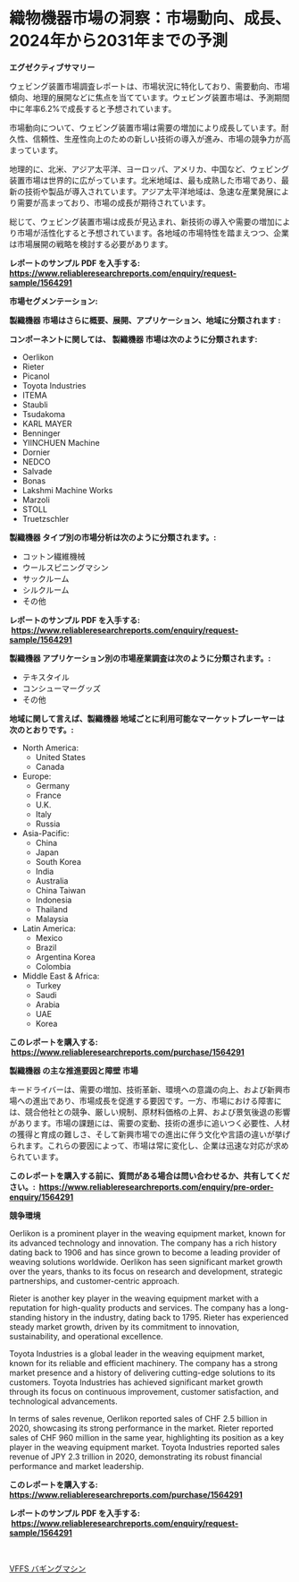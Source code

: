 <p><h1>織物機器市場の洞察：市場動向、成長、2024年から2031年までの予測</h1></p><p><strong>エグゼクティブサマリー</strong></p>
<p><p>ウェビング装置市場調査レポートは、市場状況に特化しており、需要動向、市場傾向、地理的展開などに焦点を当てています。ウェビング装置市場は、予測期間中に年率6.2%で成長すると予想されています。</p><p>市場動向について、ウェビング装置市場は需要の増加により成長しています。耐久性、信頼性、生産性向上のための新しい技術の導入が進み、市場の競争力が高まっています。</p><p>地理的に、北米、アジア太平洋、ヨーロッパ、アメリカ、中国など、ウェビング装置市場は世界的に広がっています。北米地域は、最も成熟した市場であり、最新の技術や製品が導入されています。アジア太平洋地域は、急速な産業発展により需要が高まっており、市場の成長が期待されています。</p><p>総じて、ウェビング装置市場は成長が見込まれ、新技術の導入や需要の増加により市場が活性化すると予想されています。各地域の市場特性を踏まえつつ、企業は市場展開の戦略を検討する必要があります。</p></p>
<p><strong>レポートのサンプル PDF を入手する: <a href="https://www.reliableresearchreports.com/enquiry/request-sample/1564291">https://www.reliableresearchreports.com/enquiry/request-sample/1564291</a></strong></p>
<p><strong>市場セグメンテーション:</strong></p>
<p><strong> 製織機器 市場はさらに概要、展開、アプリケーション、地域に分類されます :</strong></p>
<p><strong>コンポーネントに関しては、 製織機器 市場は次のように分類されます: &nbsp;</strong></p>
<p><ul><li>Oerlikon</li><li>Rieter</li><li>Picanol</li><li>Toyota Industries</li><li>ITEMA</li><li>Staubli</li><li>Tsudakoma</li><li>KARL MAYER</li><li>Benninger</li><li>YIINCHUEN Machine</li><li>Dornier</li><li>NEDCO</li><li>Salvade</li><li>Bonas</li><li>Lakshmi Machine Works</li><li>Marzoli</li><li>STOLL</li><li>Truetzschler</li></ul></p>
<p><strong> 製織機器 タイプ別の市場分析は次のように分類されます。:</strong></p>
<p><ul><li>コットン繊維機械</li><li>ウールスピニングマシン</li><li>サックルーム</li><li>シルクルーム</li><li>その他</li></ul></p>
<p><strong>レポートのサンプル PDF を入手する: &nbsp;<a href="https://www.reliableresearchreports.com/enquiry/request-sample/1564291">https://www.reliableresearchreports.com/enquiry/request-sample/1564291</a></strong></p>
<p><strong> 製織機器 アプリケーション別の市場産業調査は次のように分類されます。:</strong></p>
<p><ul><li>テキスタイル</li><li>コンシューマーグッズ</li><li>その他</li></ul></p>
<p><strong>地域に関して言えば、製織機器 地域ごとに利用可能なマーケットプレーヤーは次のとおりです。:</strong></p>
<p><ul>
    <li>
        North America:
        <ul>
            <li>United States</li>
            <li>Canada</li>
        </ul>
    </li>
    <li>
        Europe:
        <ul>
            <li>Germany</li>
            <li>France</li>
            <li>U.K.</li>
            <li>Italy</li>
            <li>Russia</li>
        </ul>
    </li>
    <li>
        Asia-Pacific:
        <ul>
            <li>China</li>
            <li>Japan</li>
            <li>South Korea</li>
            <li>India</li>
            <li>Australia</li>
            <li>China Taiwan</li>
            <li>Indonesia</li>
            <li>Thailand</li>
            <li>Malaysia</li>
        </ul>
    </li>
    <li>
        Latin America:
        <ul>
            <li>Mexico</li>
            <li>Brazil</li>
            <li>Argentina Korea</li>
            <li>Colombia</li>
        </ul>
    </li>
    <li>
        Middle East & Africa:
        <ul>
            <li>Turkey</li>
            <li>Saudi</li>
            <li>Arabia</li>
            <li>UAE</li>
            <li>Korea</li>
        </ul>
    </li>
    </ul></p>
<p><strong>このレポートを購入する: &nbsp;<a href="https://www.reliableresearchreports.com/purchase/1564291">https://www.reliableresearchreports.com/purchase/1564291</a></strong></p>
<p><strong>製織機器 の主な推進要因と障壁 市場</strong></p>
<p><p>キードライバーは、需要の増加、技術革新、環境への意識の向上、および新興市場への進出であり、市場成長を促進する要因です。一方、市場における障害には、競合他社との競争、厳しい規制、原材料価格の上昇、および景気後退の影響があります。市場の課題には、需要の変動、技術の進歩に追いつく必要性、人材の獲得と育成の難しさ、そして新興市場での進出に伴う文化や言語の違いが挙げられます。これらの要因によって、市場は常に変化し、企業は迅速な対応が求められています。</p></p>
<p><strong>このレポートを購入する前に、質問がある場合は問い合わせるか、共有してください。:&nbsp; <a href="https://www.reliableresearchreports.com/enquiry/pre-order-enquiry/1564291">https://www.reliableresearchreports.com/enquiry/pre-order-enquiry/1564291</a></strong></p>
<p><strong>競争環境</strong></p>
<p><p>Oerlikon is a prominent player in the weaving equipment market, known for its advanced technology and innovation. The company has a rich history dating back to 1906 and has since grown to become a leading provider of weaving solutions worldwide. Oerlikon has seen significant market growth over the years, thanks to its focus on research and development, strategic partnerships, and customer-centric approach.</p><p>Rieter is another key player in the weaving equipment market with a reputation for high-quality products and services. The company has a long-standing history in the industry, dating back to 1795. Rieter has experienced steady market growth, driven by its commitment to innovation, sustainability, and operational excellence.</p><p>Toyota Industries is a global leader in the weaving equipment market, known for its reliable and efficient machinery. The company has a strong market presence and a history of delivering cutting-edge solutions to its customers. Toyota Industries has achieved significant market growth through its focus on continuous improvement, customer satisfaction, and technological advancements.</p><p>In terms of sales revenue, Oerlikon reported sales of CHF 2.5 billion in 2020, showcasing its strong performance in the market. Rieter reported sales of CHF 960 million in the same year, highlighting its position as a key player in the weaving equipment market. Toyota Industries reported sales revenue of JPY 2.3 trillion in 2020, demonstrating its robust financial performance and market leadership.</p></p>
<p><strong>このレポートを購入する: &nbsp; <a href="https://www.reliableresearchreports.com/purchase/1564291">https://www.reliableresearchreports.com/purchase/1564291</a></strong></p>
<p><strong>レポートのサンプル PDF を入手する: &nbsp;<a href="https://www.reliableresearchreports.com/enquiry/request-sample/1564291">https://www.reliableresearchreports.com/enquiry/request-sample/1564291</a></strong><strong></strong></p>
<p>&nbsp;</p>
<p><p><a href="https://github.com/zoetazuur/Market-Research-Report-List-1/blob/main/70415146382.md">VFFS バギングマシン</a></p></p>